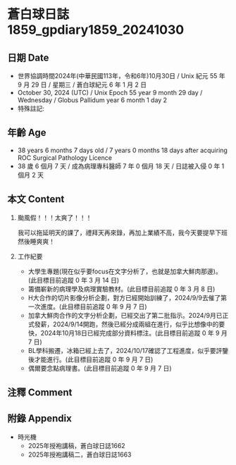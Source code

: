[_metadata_:encoding]: - "utf-8"
[_metadata_:language]: - "zh-Hant-TW"
[_metadata_:fileformat]: - "markdown"
[_metadata_:MIME_type]: - "text/plain"
[_metadata_:markdown_version]: - "commonmark version 0.30"
[_metadata_:markdown_spec]: - "https://spec.commonmark.org/0.30/"

# 蒼白球日誌1859_gpdiary1859_20241030 #

## 日期 Date ##

* 世界協調時間2024年(中華民國113年，令和6年)10月30日 / Unix 紀元 55 年 9 月 29 日 / 星期三 / 蒼白球紀元 6 年 1 月 2 日
* October 30, 2024 (UTC) / Unix Epoch 55 year 9 month 29 day / Wednesday / Globus Pallidum year 6 month 1 day 2
* 特殊註記:

## 年齡 Age ##

* 38 years 6 months 7 days old / 7 years 0 months 18 days after acquiring ROC Surgical Pathology Licence
* 38 歲 6 個月 7 天 / 成為病理專科醫師 7 年 0 個月 18 天 / 日誌被入侵 0 年 1 個月 2 天

## 本文 Content ##

1. 颱風假！！！太爽了！！！

    我可以拖延明天的課了，禮拜天再來錄，再加上業績不高，我今天要提早下班然後睡爽爽！

2. 工作紀要

    - 大學生專題(現在似乎要focus在文字分析了，也就是加拿大鮮肉那邊)。(此目標目前追蹤 0 年 3 月 14 日)
    - 籌備嶄新的病理學及病理實驗教材。(此目標目前追蹤 0 年 3 月 8 日)
    - H大合作的切片影像分析企劃，對方已經開始訓練了，2024/9/9去催了第一次進度。(此目標目前追蹤 0 年 9 月 7 日)
    - 加拿大鮮肉合作的文字分析企劃，已經交出了第二批指示。2024/9月已正式發薪，2024/9/14開跑，然後已經分成兩組在進行，似乎比想像中的要快，2024年10月18日已經完成部分資料標注。(此目標目前追蹤 0 年 9 月 7 日)
    - BL學科搬遷，冰箱已經上去了，2024/10/17確認了工程進度，似乎要評鑒後才能進行。(此目標目前追蹤 0 年 9 月 7 日)
    - 偶爾要念點病理書。(此目標目前追蹤 0 年 9 月 7 日)

## 注釋 Comment ##


## 附錄 Appendix ##

* 時光機
    - 2025年授袍講稿，蒼白球日誌1662
    - 2025年授袍講稿二，蒼白球日誌1663
